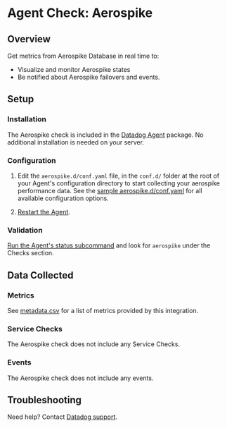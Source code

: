 # Agent Check: Aerospike

## Overview

Get metrics from Aerospike Database in real time to:

* Visualize and monitor Aerospike states
* Be notified about Aerospike failovers and events.

## Setup

### Installation

The Aerospike check is included in the [Datadog Agent][1] package.
No additional installation is needed on your server.

### Configuration

1. Edit the `aerospike.d/conf.yaml` file, in the `conf.d/` folder at the root of your Agent's configuration directory to start collecting your aerospike performance data. See the [sample aerospike.d/conf.yaml][1] for all available configuration options.

2. [Restart the Agent][2].

### Validation

[Run the Agent's status subcommand][3] and look for `aerospike` under the Checks section.

## Data Collected

### Metrics

See [metadata.csv][4] for a list of metrics provided by this integration.

### Service Checks

The Aerospike check does not include any Service Checks.

### Events

The Aerospike check does not include any events.

## Troubleshooting

Need help? Contact [Datadog support][5].

[1]: https://github.com/DataDog/integrations-core/blob/master/aerospike/datadog_checks/aerospike/data/conf.yaml.example
[2]: https://docs.datadoghq.com/agent/guide/agent-commands/?tab=agentv6#start-stop-and-restart-the-agent
[3]: https://docs.datadoghq.com/agent/guide/agent-commands/?tab=agentv6#agent-status-and-information
[4]: https://github.com/DataDog/integrations-core/blob/master/aerospike/metadata.csv
[5]: https://docs.datadoghq.com/help
